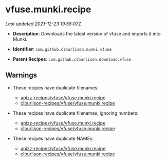 # vfuse.munki.recipe

_Last updated 2021-12-23 19:58:07Z_

- **Description**: Downloads the latest version of vfuse and imports it into Munki.

- **Identifier**: `com.github.clburlison.munki.vfuse`

- **Parent Recipes**: `com.github.clburlison.download.vfuse`

## Warnings

- These recipes have duplicate filenames:
    - [apizz-recipes/vfuse/vfuse.munki.recipe](/autopkg-dupe-tracker/apizz-recipes/vfuse/vfuse.munki.recipe)
    - [clburlison-recipes/vfuse/vfuse.munki.recipe](/autopkg-dupe-tracker/clburlison-recipes/vfuse/vfuse.munki.recipe)

- These recipes have duplicate filenames, ignoring numbers:
    - [apizz-recipes/vfuse/vfuse.munki.recipe](/autopkg-dupe-tracker/apizz-recipes/vfuse/vfuse.munki.recipe)
    - [clburlison-recipes/vfuse/vfuse.munki.recipe](/autopkg-dupe-tracker/clburlison-recipes/vfuse/vfuse.munki.recipe)

- These recipes have duplicate NAMEs:
    - [apizz-recipes/vfuse/vfuse.munki.recipe](/autopkg-dupe-tracker/apizz-recipes/vfuse/vfuse.munki.recipe)
    - [clburlison-recipes/vfuse/vfuse.munki.recipe](/autopkg-dupe-tracker/clburlison-recipes/vfuse/vfuse.munki.recipe)